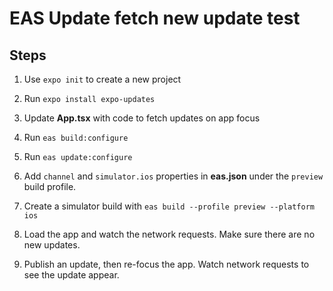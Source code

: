 # EAS Update fetch new update test

## Steps

1. Use `expo init` to create a new project
2. Run `expo install expo-updates`
3. Update **App.tsx** with code to fetch updates on app focus
4. Run `eas build:configure`
5. Run `eas update:configure`
6. Add `channel` and `simulator.ios` properties in **eas.json** under the `preview` build profile.
7. Create a simulator build with `eas build --profile preview --platform ios`

8. Load the app and watch the network requests. Make sure there are no new updates.
9. Publish an update, then re-focus the app. Watch network requests to see the update appear.
